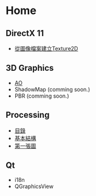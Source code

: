 
# Home

## DirectX 11

- [從圖像檔案建立Texture2D](Dx11/Load-Texture-From-File.md)

## 3D Graphics

- [AO](CG/AO.md)
- ShadowMap (comming soon.)
- PBR (comming soon.)

## Processing

- [目錄](Processing/index.md)
- [基本結構](Processing/01-Basic.md)
- [第一張圖](Processing/02-Painting.md)

## Qt

- i18n
- QGraphicsView


<script>
$('#md-content').css(
    {
        "-webkit-column-width" : "20em", /* Chrome, Safari, Opera */
           "-moz-column-width" : "20em", /* Firefox */
                "column-width" : "20em"
    } );
</script>
